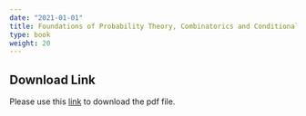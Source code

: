 ```yaml
---
date: "2021-01-01"
title: Foundations of Probability Theory, Combinatorics and Conditional Probability
type: book
weight: 20
---
```


## Download Link

Please use this [link]() to download the pdf file.  